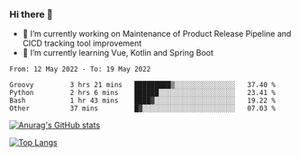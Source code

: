 ### Hi there 👋

- 🔭 I’m currently working on Maintenance of Product Release Pipeline and CICD tracking tool improvement
- 🌱 I’m currently learning Vue, Kotlin and Spring Boot

<!--START_SECTION:waka-->

```text
From: 12 May 2022 - To: 19 May 2022

Groovy         3 hrs 21 mins   █████████▒░░░░░░░░░░░░░░░   37.40 %
Python         2 hrs 6 mins    ██████░░░░░░░░░░░░░░░░░░░   23.41 %
Bash           1 hr 43 mins    ████▓░░░░░░░░░░░░░░░░░░░░   19.22 %
Other          37 mins         █▓░░░░░░░░░░░░░░░░░░░░░░░   07.03 %
```

<!--END_SECTION:waka-->

[![Anurag's GitHub stats](https://github-readme-stats.vercel.app/api?username=yunhao981&show_icons=true&theme=solarized-dark)](https://github.com/anuraghazra/github-readme-stats)

[![Top Langs](https://github-readme-stats.vercel.app/api/top-langs/?username=yunhao981&theme=solarized-dark&layout=compact)](https://github.com/anuraghazra/github-readme-stats)

<!--
**yunhao981/yunhao981** is a ✨ _special_ ✨ repository because its `README.md` (this file) appears on your GitHub profile.

Here are some ideas to get you started:

- 🔭 I’m currently working on Maintenance of Release Pipeline and CICD tracking tool improvement
- 🌱 I’m currently learning Vue, Kotlin and Spring Boot
- 👯 I’m looking to collaborate on ...
- 🤔 I’m looking for help with ...
- 💬 Ask me about ...
- 📫 How to reach me: ...
- 😄 Pronouns: ...
- ⚡ Fun fact: ...
-->


